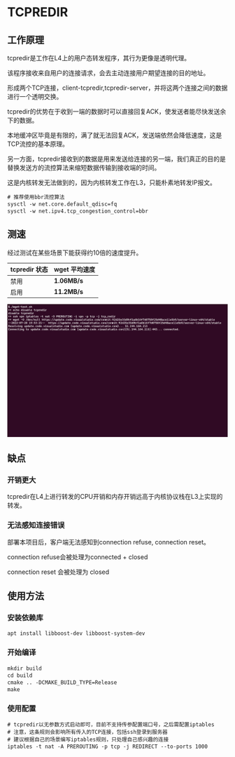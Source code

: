 # TCPREDIR

## 工作原理

tcpredir是工作在L4上的用户态转发程序，其行为更像是透明代理。

该程序接收来自用户的连接请求，会去主动连接用户期望连接的目的地址。

形成两个TCP连接，client-tcpredir,tcpredir-server，并将这两个连接之间的数据进行一个透明交换。

tcpredir的优势在于收到一端的数据时可以直接回复ACK，使发送者能尽快发送余下的数据。

本地缓冲区毕竟是有限的，满了就无法回复ACK，发送端依然会降低速度，这是TCP流控的基本原理。

另一方面，tcpredir接收到的数据是用来发送给连接的另一端，我们真正的目的是替换发送方的流控算法来缩短数据传输到接收端的时间。

这是内核转发无法做到的，因为内核转发工作在L3，只能朴素地转发IP报文。

```shell
# 推荐使用bbr流控算法
sysctl -w net.core.default_qdisc=fq
sysctl -w net.ipv4.tcp_congestion_control=bbr
```



## 测速

经过测试在某些场景下能获得约10倍的速度提升。

| tcpredir 状态 | wget 平均速度 |
| ------------- | ------------- |
| 禁用          | **1.06MB/s**  |
| 启用          | **11.2MB/s**  |

![tcpredir-screenshot](screenshot/tcpredir.gif)



## 缺点

### 开销更大

tcpredir在L4上进行转发的CPU开销和内存开销远高于内核协议栈在L3上实现的转发。

### 无法感知连接错误

部署本项目后，客户端无法感知到connection refuse, connection reset。

connection refuse会被处理为connected + closed

connection reset 会被处理为 closed



## 使用方法

### 安装依赖库

```shell
apt install libboost-dev libboost-system-dev
```

### 开始编译

```shell
mkdir build
cd build
cmake .. -DCMAKE_BUILD_TYPE=Release
make
```

### 使用配置

```shell
# tcpredir以无参数方式启动即可，目前不支持传参配置端口号，之后需配置iptables
# 注意，这条规则会影响所有传入的TCP连接，包括ssh登录到服务器
# 建议根据自己的场景编写iptables规则，只处理自己感兴趣的连接
iptables -t nat -A PREROUTING -p tcp -j REDIRECT --to-ports 1000
```
